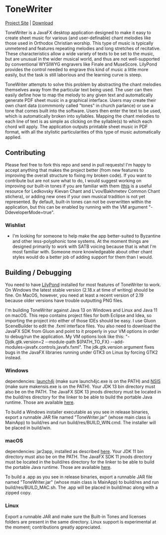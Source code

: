 # ToneWriter

[Project Site](https://github.com/tac550/ToneWriter) | [Download](https://github.com/tac550/ToneWriter/releases)

ToneWriter is a JavaFX desktop application designed to make it easy to create sheet music for various (and user-definable) chant melodies like those used in Orthodox Christian worship. This type of music is typically unmetered and features repeating melodies and long stretches of recitative. These characteristics allow a wide variety of texts to be set to the music, but are unusual in the wider musical world, and thus are not well-supported by conventional WYSIWYG engravers like Finale and MuseScore. LilyPond provides the control needed to engrave this kind of music a little more easily, but the task is still laborious and the learning curve is steep.

ToneWriter attempts to solve this problem by abstracting the chant melodies themselves away from the particular text being used. The user can then easily define how to map the melody to any given text and automatically generate PDF sheet music in a graphical interface. Users may create their own chant data (commmonly called "tones" in church parlance) or use a tone that comes built into the software. Users then enter the text to be used, which is automatically broken into syllables. Mapping the chant melodies to each line of text is as simple as clicking on the syllable(s) to which each chord will apply. The application outputs printable sheet music in PDF format, with all the stylistic particularities of this type of music automatically applied.

## Contributing

Please feel free to fork this repo and send in pull requests! I'm happy to accept anything that makes the project better (from new features to improving the overall structure to fixing my broken code). If you want to contribute but are not sure what to do, I would suggest working on improving our built-in tones if you are familiar with them ([this](https://oca.org/liturgics/learning-the-tones) is a useful resource for Ledkovsky Kievan Chant and L'vov/Bakhmetev Common Chant stichera), or adding new ones if your own musical tradition is not yet represented. By default, built-in tones can not be overwritten within the application, but this can be enabled by running with the VM argument "-DdeveloperMode=true".

### Wishlist

 - I'm looking for someone to help make the app better-suited to Byzantine and other less-polyphonic tone systems. At the moment things are designed primarily to work with SATB voicing because that is what I'm most familiar with. Someone more knowledgeable about other chant styles would do a better job of adding support for them than I would.

## Building / Debugging

You need to have [LilyPond](http://lilypond.org/) installed for most features of ToneWriter to work. On Windows the latest stable version (2.18.x at time of writing) should be fine. On MacOS, however, you need at least a recent version of 2.19 because older versions have trouble outputting PNG files.

I'm building ToneWriter against Java 13 on Windows and Linux and Java 11 on macOS. This repo contains project files for both Eclipse and Idea, so importing the project into either of those IDEs should be easy. I use Gluon SceneBuilder to edit the .fxml interface files. You also need to download the JavaFX SDK from Gluon and point to it properly in your VM options in order to debug/run the application. My VM options look like this: "-Djdk.gtk.version=2 --module-path ${PATH_TO_FX} --add-modules=javafx.controls,javafx.fxml". The jdk.gtk.version argument fixes bugs in the JavaFX libraries running under GTK3 on Linux by forcing GTK2 instead.

### Windows

dependencies: [launch4j](http://launch4j.sourceforge.net/) (make sure launch4jc.exe is on the PATH) and [NSIS](https://sourceforge.net/projects/nsis/) (make sure makensis.exe is on the PATH). Your JDK 13 bin directory must also be on the PATH. The JavaFX SDK 13 jmods directory must be located in the build/res directory for the linker to be able to build the portable Java runtime. Those are available [here](https://gluonhq.com/products/javafx/).

To build a Windows installer executable as you see in release binaries, export a runnable JAR file named "ToneWriter.jar" (whose main class is MainApp) to build/res and run build/res/BUILD_WIN.cmd. The installer will be placed in build/win.

### macOS

dependencies: jar2app, installed as described [here](https://github.com/Jorl17/jar2app). Your JDK 11 bin directory must also be on the PATH. The JavaFX SDK 11 jmods directory must be located in the build/res directory for the linker to be able to build the portable Java runtime. Those are available [here](https://gluonhq.com/products/javafx/).

To build a .app as you see in release binaries, export a runnable JAR file named "ToneWriter.jar" (whose main class is MainApp) to build/res and run build/res/BUILD_MAC.sh. The .app will be placed in build/mac along with a zipped copy.

### Linux

Export a runnable JAR and make sure the Built-in Tones and licenses folders are present in the same directory. Linux support is experimental at the moment; contributions greatly appreciated.
